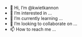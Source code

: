 - 👋 Hi, I’m @kwietkannon
- 👀 I’m interested in ...
- 🌱 I’m currently learning ...
- 💞️ I’m looking to collaborate on ...
- 📫 How to reach me ...

<!---
kwietkannon/kwietkannon is a ✨ special ✨ repository because its `README.md` (this file) appears on your GitHub profile.
You can click the Preview link to take a look at your changes.
--->
